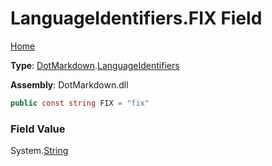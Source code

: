 # LanguageIdentifiers\.FIX Field

[Home](../../../README.md)

**Type**: [DotMarkdown](../../README.md)\.[LanguageIdentifiers](../README.md)

**Assembly**: DotMarkdown\.dll

```csharp
public const string FIX = "fix"
```

### Field Value

System\.[String](https://docs.microsoft.com/en-us/dotnet/api/system.string)